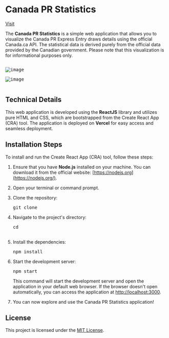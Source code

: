 
# Canada PR Statistics

[Visit](https://canpr.knnect.com/)

The **Canada PR Statistics** is a simple web application that allows you to visualize the Canada PR Express Entry draws details using the official Canada.ca API. The statistical data is derived purely from the official data provided by the Canadian government. Please note that this visualization is for informational purposes only.

<pre class="vditor-reset" placeholder="" contenteditable="true" spellcheck="false"><p data-block="0"><img src="https://github.com/tmkasun/Canada-PR-statistics/assets/3313885/22a9060c-b21f-4a55-bf1c-59f154648e45" alt="image"/></p><p data-block="0"><img src="https://github.com/tmkasun/Canada-PR-statistics/assets/3313885/8a0bed29-0584-4ae5-a054-99fec55a9245" alt="image"/></p></pre>


## Technical Details

This web application is developed using the **ReactJS** library and utilizes pure HTML and CSS, which are bootstrapped from the Create React App (CRA) tool. The application is deployed on **Vercel** for easy access and seamless deployment.

## Installation Steps

To install and run the Create React App (CRA) tool, follow these steps:

1. Ensure that you have **Node.js** installed on your machine. You can download it from the official website: [https://nodejs.org](https://nodejs.org/).
2. Open your terminal or command prompt.
3. Clone the repository:

   <pre>
   git clone <repository_url></pre>
   
4. Navigate to the project's directory:

   <pre>
   cd <project_directory>
   
   </pre>
5. Install the dependencies:

   <pre>
   npm install
   </pre>
6. Start the development server:

   <pre>
   npm start</pre>

   This command will start the development server and open the application in your default web browser. If the browser doesn't open automatically, you can access the application at [http://localhost:3000](http://localhost:3000/).
7. You can now explore and use the Canada PR Statistics application!

## License

This project is licensed under the [MIT License](https://chat.openai.com/LICENSE).
